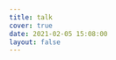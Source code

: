 ```yaml
---
title: talk
cover: true
date: 2021-02-05 15:08:00
layout: false
---
```

<!-- 引用 HexoPlusPlus_Talk组件 -->
<script src="https://cdn.jsdelivr.net/gh/HexoPlusPlus/HexoPlusPlus@1.0.4/dist/talk_user.js"></script>
<!-- 创建HexoPlusPlus_Talk容器 -->
<div id="hpp_talk"></div>
<!-- 激活HexoPlusPlus_Talk -->
<script>
new hpp_talk({
id:"hpp_talk",//容器id
domain: "admin.yzsdcm.top",//您的HexoPlusPlus域名，如blogadmin.cyfan.top
limit: 10,//单次获取的最多条数
start: 0//从第几条开始
});
</script>
